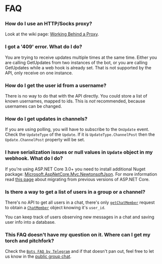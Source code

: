 # FAQ

### How do I use an HTTP/Socks proxy?

Look at the wiki page: [Working Behind a Proxy](4/proxy.md).

### I got a '409' error. What do I do?

You are trying to receive updates multiple times at the same time. Either you are calling GetUpdates from two instances of the bot, or you are calling GetUpdates while a web hook is already set. That is not supported by the API, only receive on one instance.

### How do I get the user id from a username?

There is no way to do that with the API directly.
You could store a list of known usernames, mapped to ids.
This is *not* recommended, because usernames can be changed.

### How do I get updates in channels?

If you are using polling, you will have to subscribe to the `OnUpdate` event.
Check the `UpdateType` of the `Update`. If it is `UpdateType.ChannelPost` then the `Update.ChannelPost` property will be set.

### I have serialization issues or null values in `Update` object in my webhook. What do I do?

If you're using ASP.NET Core 3.0+ you need to install additional Nuget package: [Microsoft.AspNetCore.Mvc.NewtonsoftJson](https://www.nuget.org/packages/Microsoft.AspNetCore.Mvc.NewtonsoftJson/). For more information read [this page](https://docs.microsoft.com/en-us/aspnet/core/migration/22-to-30?view=aspnetcore-3.1&tabs=visual-studio#use-newtonsoftjson-in-an-aspnet-core-30-mvc-project) about migrating from previous versions of ASP.NET Core.

### Is there a way to get a list of users in a group or a channel?

There's no API to get all users in a chat, there's only [`getChatMember`](https://core.telegram.org/bots/api#getchatmember) request to obtain a
[`ChatMember`](https://core.telegram.org/bots/api#chatmember) object knowing it's `user_id`.

You can keep track of users observing new messages in a chat and saving user info into a database.

### This FAQ doesn't have my question on it. Where can I get my torch and pitchfork?

Check the [`Bots FAQ by Telegram`] and if that doesn't pan out, feel free to let us know in the [public group chat].

[`Bots FAQ by Telegram`]: https://core.telegram.org/bots/faq
[Public Group Chat]: https://t.me/joinchat/B35YY0QbLfd034CFnvCtCA
